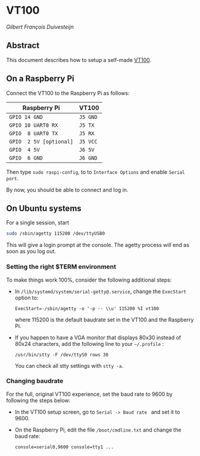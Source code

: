 # VT100

_Gilbert François Duivesteijn_



## Abstract

This document describes how to setup a self-made [VT100](https://www.tindie.com/products/petrohi/geoffs-vt100-terminal-kit/).



## On a Raspberry Pi

Connect the VT100 to the Raspberry Pi as follows:

| Raspberry Pi       | VT100    |
| ------------------ | -------- |
| `GPIO 14 GND`      | `J5 GND` |
| `GPIO 10 UART0 RX`      | `J5 TX`  |
| `GPIO  8 UART0 TX`     | `J5 RX`  |
| `GPIO  2 5V [optional]` | `J5 VCC` |
| `GPIO  4 5V`            | `J6 5V`  |
| `GPIO  6 GND`           | `J6 GND` |

Then type `sudo raspi-config`, to to `Interface Options` and enable `Serial port`.

By now, you should be able to connect and log in.

## On Ubuntu systems

For a single session, start
```sh
sudo /sbin/agetty 115200 /dev/ttyUSB0
```
This will give a login prompt at the console. The agetty process will end as soon as you log out.

### Setting the right $TERM environment

To make things work 100%, consider the following additional steps:

- In `/lib/systemd/system/serial-getty@.service`, change the `ExecStart` option to:

  ```
  ExecStart=-/sbin/agetty -o '-p -- \\u' 115200 %I vt100
  ```

  where 115200 is the default baudrate set in the VT100 and the Raspberry Pi.

- If you happen to have a VGA monitor that displays 80x30 instead of 80x24 characters, add the following line to your `~/.profile` :

  ```
  /usr/bin/stty -F /dev/ttyS0 rows 30
  ```

  You can check all stty settings with `stty -a`.



### Changing baudrate

For the full, original VT100 experience, set the baud rate to 9600 by following the steps below:

- In the VT100 setup screen, go to `Serial -> Baud rate ` and set it to 9600.

- On the Raspberry Pi, edit the file `/boot/cmdline.txt` and change the baud rate:

  ```
  console=serial0,9600 console=tty1 ...
  ```

  
